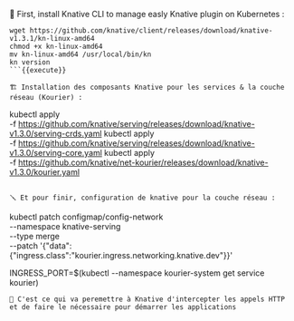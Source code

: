 🧰 First, install Knative CLI to manage easly Knative plugin on Kubernetes :
```
wget https://github.com/knative/client/releases/download/knative-v1.3.1/kn-linux-amd64
chmod +x kn-linux-amd64
mv kn-linux-amd64 /usr/local/bin/kn
kn version
```{{execute}}

🏗️ Installation des composants Knative pour les services & la couche réseau (Kourier) :
```
kubectl apply \
  -f https://github.com/knative/serving/releases/download/knative-v1.3.0/serving-crds.yaml
kubectl apply \
  -f https://github.com/knative/serving/releases/download/knative-v1.3.0/serving-core.yaml
kubectl apply \
  -f https://github.com/knative/net-kourier/releases/download/knative-v1.3.0/kourier.yaml
```{{execute}}  

🪛 Et pour finir, configuration de knative pour la couche réseau :
```
kubectl patch configmap/config-network \
  --namespace knative-serving \
  --type merge \
  --patch '{"data":{"ingress.class":"kourier.ingress.networking.knative.dev"}}'

INGRESS_PORT=$(kubectl --namespace kourier-system get service kourier)
```{{execute}}
🔦 C'est ce qui va peremettre à Knative d'intercepter les appels HTTP et de faire le nécessaire pour démarrer les applications
